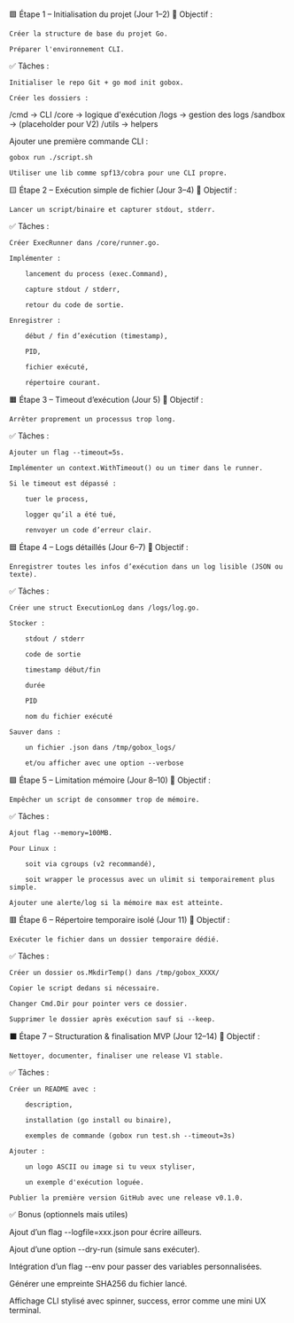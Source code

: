 🟩 Étape 1 – Initialisation du projet (Jour 1–2)
🎯 Objectif :

    Créer la structure de base du projet Go.

    Préparer l'environnement CLI.

✅ Tâches :

    Initialiser le repo Git + go mod init gobox.

    Créer les dossiers :

/cmd        → CLI
/core       → logique d'exécution
/logs       → gestion des logs
/sandbox    → (placeholder pour V2)
/utils      → helpers

Ajouter une première commande CLI :

    gobox run ./script.sh

    Utiliser une lib comme spf13/cobra pour une CLI propre.

🟨 Étape 2 – Exécution simple de fichier (Jour 3–4)
🎯 Objectif :

    Lancer un script/binaire et capturer stdout, stderr.

✅ Tâches :

    Créer ExecRunner dans /core/runner.go.

    Implémenter :

        lancement du process (exec.Command),

        capture stdout / stderr,

        retour du code de sortie.

    Enregistrer :

        début / fin d’exécution (timestamp),

        PID,

        fichier exécuté,

        répertoire courant.

🟧 Étape 3 – Timeout d’exécution (Jour 5)
🎯 Objectif :

    Arrêter proprement un processus trop long.

✅ Tâches :

    Ajouter un flag --timeout=5s.

    Implémenter un context.WithTimeout() ou un timer dans le runner.

    Si le timeout est dépassé :

        tuer le process,

        logger qu’il a été tué,

        renvoyer un code d’erreur clair.

🟦 Étape 4 – Logs détaillés (Jour 6–7)
🎯 Objectif :

    Enregistrer toutes les infos d’exécution dans un log lisible (JSON ou texte).

✅ Tâches :

    Créer une struct ExecutionLog dans /logs/log.go.

    Stocker :

        stdout / stderr

        code de sortie

        timestamp début/fin

        durée

        PID

        nom du fichier exécuté

    Sauver dans :

        un fichier .json dans /tmp/gobox_logs/

        et/ou afficher avec une option --verbose

🟪 Étape 5 – Limitation mémoire (Jour 8–10)
🎯 Objectif :

    Empêcher un script de consommer trop de mémoire.

✅ Tâches :

    Ajout flag --memory=100MB.

    Pour Linux :

        soit via cgroups (v2 recommandé),

        soit wrapper le processus avec un ulimit si temporairement plus simple.

    Ajouter une alerte/log si la mémoire max est atteinte.

🟥 Étape 6 – Répertoire temporaire isolé (Jour 11)
🎯 Objectif :

    Exécuter le fichier dans un dossier temporaire dédié.

✅ Tâches :

    Créer un dossier os.MkdirTemp() dans /tmp/gobox_XXXX/

    Copier le script dedans si nécessaire.

    Changer Cmd.Dir pour pointer vers ce dossier.

    Supprimer le dossier après exécution sauf si --keep.

⬛ Étape 7 – Structuration & finalisation MVP (Jour 12–14)
🎯 Objectif :

    Nettoyer, documenter, finaliser une release V1 stable.

✅ Tâches :

    Créer un README avec :

        description,

        installation (go install ou binaire),

        exemples de commande (gobox run test.sh --timeout=3s)

    Ajouter :

        un logo ASCII ou image si tu veux styliser,

        un exemple d'exécution loguée.

    Publier la première version GitHub avec une release v0.1.0.

✅ Bonus (optionnels mais utiles)

Ajout d’un flag --logfile=xxx.json pour écrire ailleurs.

Ajout d’une option --dry-run (simule sans exécuter).

Intégration d’un flag --env pour passer des variables personnalisées.

Générer une empreinte SHA256 du fichier lancé.

Affichage CLI stylisé avec spinner, success, error comme une mini UX terminal.